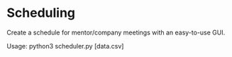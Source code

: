 # Scheduling

Create a schedule for mentor/company meetings with an easy-to-use GUI.

Usage:
    python3 scheduler.py [data.csv]
